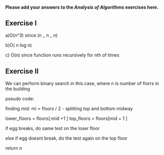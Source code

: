 #### Please add your answers to the **_Analysis of Algorithms_** exercises here.

## Exercise I

a)O(n^3) since (n _ n _ n)

b)O( n log n)

c) O(n) since function runs recursively for nth of times

## Exercise II

We can perform binary search in this case, where n is number of florrs in the building

pseudo code:

finding mid:
mi = floors / 2 - splitting top and bottom midway

lower_floors = floors[:mid +1 ]
top_floors = floors[mid + 1 ]

if egg breaks, do same test on the loser floor

else if egg doesnt break, do the test again on the top floor

return n
